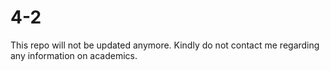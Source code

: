 # 4-2 

This repo will not be updated anymore. Kindly do not contact me regarding any information on academics.
